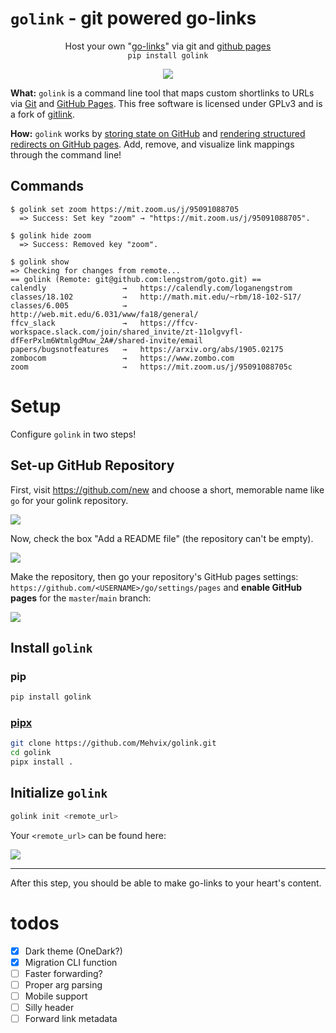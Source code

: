 # `golink` - git powered go-links
<p align = 'center'>
    Host your own "<a href="https://yiou.me/blog/posts/google-go-link">go-links</a>" via git and <a href="https://pages.github.com">github pages</a>
    <br/>
    <code>pip install golink</code>
    <br/>
    <p align = 'center'>
    <img src="https://raw.githubusercontent.com/Mehvix/golink/master/.github/assets/demo.gif"/>
    </p>
</p>


**What:** `golink` is a command line tool that maps custom shortlinks to URLs via
[Git](https://git-scm.com) and [GitHub Pages](https://pages.github.com). This free software is licensed under GPLv3 and is a fork of [gitlink](https://github.com/lengstrom/gitlinks).


**How:** `golink` works by [storing state on GitHub](https://github.com/lengstrom/goto/blob/main/index.csv)
and [rendering structured redirects on GitHub pages](https://github.com/lengstrom/goto). Add, remove, and visualize link mappings through the command line!


## Commands
```
$ golink set zoom https://mit.zoom.us/j/95091088705
  => Success: Set key "zoom" → "https://mit.zoom.us/j/95091088705".
```
```
$ golink hide zoom
  => Success: Removed key "zoom".
```
```
$ golink show
=> Checking for changes from remote...
== golink (Remote: git@github.com:lengstrom/goto.git) ==
calendly                 →   https://calendly.com/loganengstrom
classes/18.102           →   http://math.mit.edu/~rbm/18-102-S17/
classes/6.005            →   http://web.mit.edu/6.031/www/fa18/general/
ffcv_slack               →   https://ffcv-workspace.slack.com/join/shared_invite/zt-11olgvyfl-dfFerPxlm6WtmlgdMuw_2A#/shared-invite/email
papers/bugsnotfeatures   →   https://arxiv.org/abs/1905.02175
zombocom                 →   https://www.zombo.com
zoom                     →   https://mit.zoom.us/j/95091088705c
```
<!-- TODO upd this output, and gif -->


# Setup

Configure `golink` in two steps!

## Set-up GitHub Repository

First, visit https://github.com/new and choose a short, memorable name like `go` for your golink repository.

<!-- . -->
![](https://raw.githubusercontent.com/Mehvix/golink/master/.github/assets/make_repo.png)

Now, check the box "Add a README file" (the repository can't be empty).

![](https://raw.githubusercontent.com/Mehvix/golink/master/.github/assets/add_readme.png)

Make the repository, then go your repository's GitHub pages settings: `https://github.com/<USERNAME>/go/settings/pages` and **enable GitHub pages** for the `master`/`main` branch:

![](https://raw.githubusercontent.com/Mehvix/golink/master/.github/assets/enable_ghpages.png)

## Install `golink`

### pip

```sh
pip install golink
```

### [pipx](https://pypa.github.io/pipx/)

```sh
git clone https://github.com/Mehvix/golink.git
cd golink
pipx install .
```

## Initialize `golink`


```sh
golink init <remote_url>
```

Your `<remote_url>` can be found here:

![](https://raw.githubusercontent.com/Mehvix/golink/master/.github/assets/remote_url.png)

---

After this step, you should be able to make go-links to your heart's content.


# todos

- [x] Dark theme (OneDark?)
- [x] Migration CLI function
- [ ] Faster forwarding?
- [ ] Proper arg parsing
- [ ] Mobile support
- [ ] Silly header
- [ ] Forward link metadata
